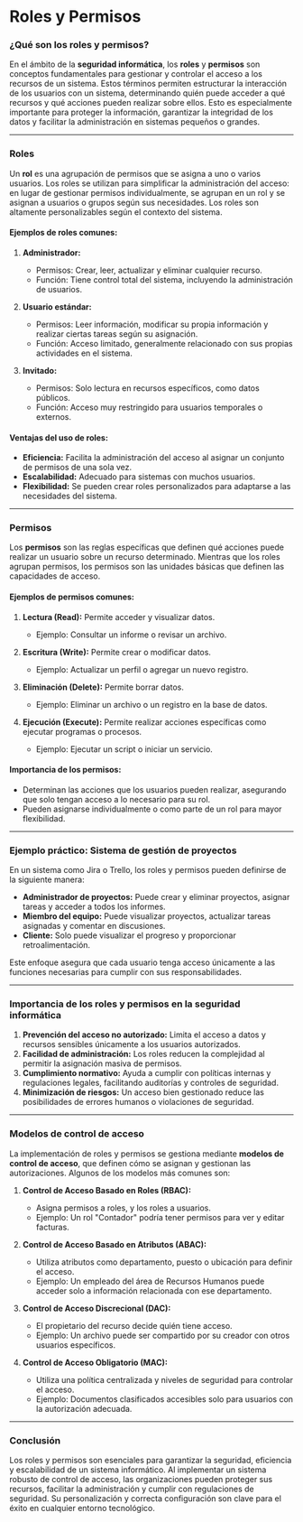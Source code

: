# Roles y Permisos

### ¿Qué son los roles y permisos?

En el ámbito de la **seguridad informática**, los **roles** y **permisos** son conceptos fundamentales para gestionar y controlar el acceso a los recursos de un sistema. Estos términos permiten estructurar la interacción de los usuarios con un sistema, determinando quién puede acceder a qué recursos y qué acciones pueden realizar sobre ellos. Esto es especialmente importante para proteger la información, garantizar la integridad de los datos y facilitar la administración en sistemas pequeños o grandes.

---

### **Roles**
Un **rol** es una agrupación de permisos que se asigna a uno o varios usuarios. Los roles se utilizan para simplificar la administración del acceso: en lugar de gestionar permisos individualmente, se agrupan en un rol y se asignan a usuarios o grupos según sus necesidades. Los roles son altamente personalizables según el contexto del sistema.

#### **Ejemplos de roles comunes:**
1. **Administrador:**  
   - Permisos: Crear, leer, actualizar y eliminar cualquier recurso.  
   - Función: Tiene control total del sistema, incluyendo la administración de usuarios.

2. **Usuario estándar:**  
   - Permisos: Leer información, modificar su propia información y realizar ciertas tareas según su asignación.  
   - Función: Acceso limitado, generalmente relacionado con sus propias actividades en el sistema.

3. **Invitado:**  
   - Permisos: Solo lectura en recursos específicos, como datos públicos.  
   - Función: Acceso muy restringido para usuarios temporales o externos.

#### **Ventajas del uso de roles:**
- **Eficiencia:** Facilita la administración del acceso al asignar un conjunto de permisos de una sola vez.  
- **Escalabilidad:** Adecuado para sistemas con muchos usuarios.  
- **Flexibilidad:** Se pueden crear roles personalizados para adaptarse a las necesidades del sistema.

---

### **Permisos**
Los **permisos** son las reglas específicas que definen qué acciones puede realizar un usuario sobre un recurso determinado. Mientras que los roles agrupan permisos, los permisos son las unidades básicas que definen las capacidades de acceso.

#### **Ejemplos de permisos comunes:**
1. **Lectura (Read):** Permite acceder y visualizar datos.  
   - Ejemplo: Consultar un informe o revisar un archivo.  
   
2. **Escritura (Write):** Permite crear o modificar datos.  
   - Ejemplo: Actualizar un perfil o agregar un nuevo registro.  

3. **Eliminación (Delete):** Permite borrar datos.  
   - Ejemplo: Eliminar un archivo o un registro en la base de datos.  

4. **Ejecución (Execute):** Permite realizar acciones específicas como ejecutar programas o procesos.  
   - Ejemplo: Ejecutar un script o iniciar un servicio.  

#### **Importancia de los permisos:**
- Determinan las acciones que los usuarios pueden realizar, asegurando que solo tengan acceso a lo necesario para su rol.
- Pueden asignarse individualmente o como parte de un rol para mayor flexibilidad.

---

### **Ejemplo práctico: Sistema de gestión de proyectos**
En un sistema como Jira o Trello, los roles y permisos pueden definirse de la siguiente manera:
- **Administrador de proyectos:** Puede crear y eliminar proyectos, asignar tareas y acceder a todos los informes.
- **Miembro del equipo:** Puede visualizar proyectos, actualizar tareas asignadas y comentar en discusiones.
- **Cliente:** Solo puede visualizar el progreso y proporcionar retroalimentación.

Este enfoque asegura que cada usuario tenga acceso únicamente a las funciones necesarias para cumplir con sus responsabilidades.

---

### **Importancia de los roles y permisos en la seguridad informática**
1. **Prevención del acceso no autorizado:** Limita el acceso a datos y recursos sensibles únicamente a los usuarios autorizados.  
2. **Facilidad de administración:** Los roles reducen la complejidad al permitir la asignación masiva de permisos.  
3. **Cumplimiento normativo:** Ayuda a cumplir con políticas internas y regulaciones legales, facilitando auditorías y controles de seguridad.  
4. **Minimización de riesgos:** Un acceso bien gestionado reduce las posibilidades de errores humanos o violaciones de seguridad.

---

### **Modelos de control de acceso**
La implementación de roles y permisos se gestiona mediante **modelos de control de acceso**, que definen cómo se asignan y gestionan las autorizaciones. Algunos de los modelos más comunes son:

1. **Control de Acceso Basado en Roles (RBAC):**
   - Asigna permisos a roles, y los roles a usuarios.
   - Ejemplo: Un rol "Contador" podría tener permisos para ver y editar facturas.

2. **Control de Acceso Basado en Atributos (ABAC):**
   - Utiliza atributos como departamento, puesto o ubicación para definir el acceso.
   - Ejemplo: Un empleado del área de Recursos Humanos puede acceder solo a información relacionada con ese departamento.

3. **Control de Acceso Discrecional (DAC):**
   - El propietario del recurso decide quién tiene acceso.
   - Ejemplo: Un archivo puede ser compartido por su creador con otros usuarios específicos.

4. **Control de Acceso Obligatorio (MAC):**
   - Utiliza una política centralizada y niveles de seguridad para controlar el acceso.
   - Ejemplo: Documentos clasificados accesibles solo para usuarios con la autorización adecuada.

---

### **Conclusión**
Los roles y permisos son esenciales para garantizar la seguridad, eficiencia y escalabilidad de un sistema informático. Al implementar un sistema robusto de control de acceso, las organizaciones pueden proteger sus recursos, facilitar la administración y cumplir con regulaciones de seguridad. Su personalización y correcta configuración son clave para el éxito en cualquier entorno tecnológico.